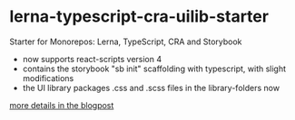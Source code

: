 # lerna-typescript-cra-uilib-starter
Starter for Monorepos: Lerna, TypeScript, CRA and Storybook

- now supports react-scripts version 4 
- contains the storybook "sb init" scaffolding with typescript, with slight modifications
- the UI library packages .css and .scss files in the library-folders now

[more details in the blogpost](https://dev.to/shnydercom/monorepos-lerna-typescript-cra-and-storybook-combined-4hli)
